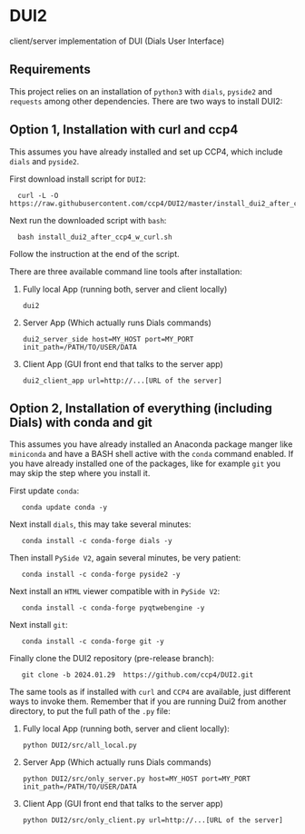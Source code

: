# DUI2

client/server implementation of DUI (Dials User Interface)

## Requirements

This project relies on an installation of `python3` with `dials`, `pyside2` and `requests` among other dependencies. There are two ways to install DUI2:


## Option 1, Installation with curl and ccp4

This assumes you have already installed and set up CCP4, which include `dials` and `pyside2`.

First download install script for `DUI2`:

      curl -L -O https://raw.githubusercontent.com/ccp4/DUI2/master/install_dui2_after_ccp4_w_curl.sh

Next run the downloaded script with `bash`:

      bash install_dui2_after_ccp4_w_curl.sh

Follow the instruction at the end of the script.

There are three available command line tools after installation:

1. Fully local App (running both, server and client locally)

       dui2

2. Server App (Which actually runs Dials commands)

       dui2_server_side host=MY_HOST port=MY_PORT init_path=/PATH/TO/USER/DATA

3. Client App (GUI front end that talks to the server app)

       dui2_client_app url=http://...[URL of the server]

## Option 2, Installation of everything (including Dials) with conda and git

This assumes you have already installed an Anaconda package manger like `miniconda` and have a BASH shell active with the `conda` command enabled. If you have already installed one of the packages, like for example `git` you may skip the step where you install it.

First update `conda`:

       conda update conda -y

Next install `dials`, this may take several minutes:

       conda install -c conda-forge dials -y

Then install `PySide V2`, again several minutes, be very patient:

       conda install -c conda-forge pyside2 -y

Next install an `HTML` viewer compatible with in `PySide V2`:

       conda install -c conda-forge pyqtwebengine -y

Next install `git`:

       conda install -c conda-forge git -y

Finally clone the DUI2 repository (pre-release branch):

       git clone -b 2024.01.29  https://github.com/ccp4/DUI2.git



The same tools as if installed with `curl` and `CCP4` are available, just different ways to invoke them. Remember that if you are running Dui2 from another directory, to put the full path of the `.py` file:

1. Fully local App (running both, server and client locally):

       python DUI2/src/all_local.py

2. Server App (Which actually runs Dials commands)

       python DUI2/src/only_server.py host=MY_HOST port=MY_PORT init_path=/PATH/TO/USER/DATA

3. Client App (GUI front end that talks to the server app)

       python DUI2/src/only_client.py url=http://...[URL of the server]

